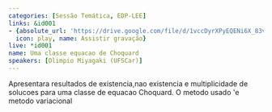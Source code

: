 ```yaml
---
categories: [Sessão Temática, EDP-LEE]
links: &id001
- {absolute_url: 'https://drive.google.com/file/d/1vccDyrXPyEQENi6X_83vAMWYtitj24ve/view?usp=sharing',
  icon: play, name: Assistir gravação}
live: *id001
name: Uma classe equacao de Choquard
speakers: [Olimpio Miyagaki (UFSCar)]
---
```


Apresentara resultados de existencia,nao existencia e multiplicidade de solucoes para uma classe de equacao Choquard. O metodo usado 'e metodo variacional